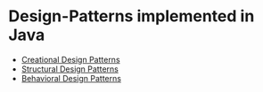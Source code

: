 # Design-Patterns implemented in Java
- [Creational Design Patterns](src/main/java/creational)
- [Structural Design Patterns](src/main/java/structural)
- [Behavioral Design Patterns](src/main/java/behavioral)